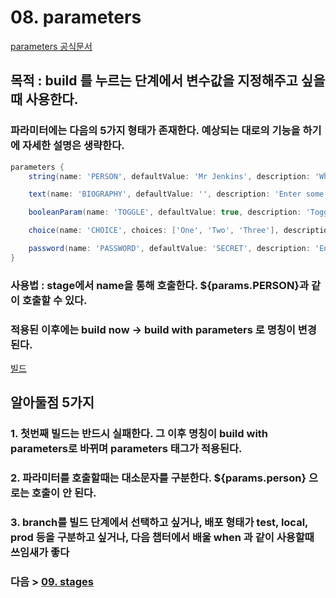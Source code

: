 # 08. parameters
[parameters 공식문서](https://www.jenkins.io/doc/book/pipeline/syntax/#parameters)
## 목적 : build 를 누르는 단계에서 변수값을 지정해주고 싶을때 사용한다.
### 파라미터에는 다음의 5가지 형태가 존재한다. 예상되는 대로의 기능을 하기에 자세한 설명은 생략한다.
```groovy
parameters {
    string(name: 'PERSON', defaultValue: 'Mr Jenkins', description: 'Who should I say hello to?')

    text(name: 'BIOGRAPHY', defaultValue: '', description: 'Enter some information about the person')

    booleanParam(name: 'TOGGLE', defaultValue: true, description: 'Toggle this value')

    choice(name: 'CHOICE', choices: ['One', 'Two', 'Three'], description: 'Pick something')

    password(name: 'PASSWORD', defaultValue: 'SECRET', description: 'Enter a password')
}
```
### 사용법 : stage에서 name을 통해 호출한다. \${params.PERSON}과 같이 호출할 수 있다.
### 적용된 이후에는 build now -> build with parameters 로 명칭이 변경된다.
[빌드](/images/jenParam.png)
  
## 알아둘점 5가지 
### 1. 첫번째 빌드는 반드시 실패한다. 그 이후 명칭이 build with parameters로 바뀌며 parameters 태그가 적용된다.
### 2. 파라미터를 호출할때는 대소문자를 구분한다. \${params.person} 으로는 호출이 안 된다.
### 3. branch를 빌드 단계에서 선택하고 싶거나, 배포 형태가 test, local, prod 등을 구분하고 싶거나, 다음 챕터에서 배울 when 과 같이 사용할때 쓰임새가 좋다
  

### 다음 > [09. stages](09.%20stages.md)

